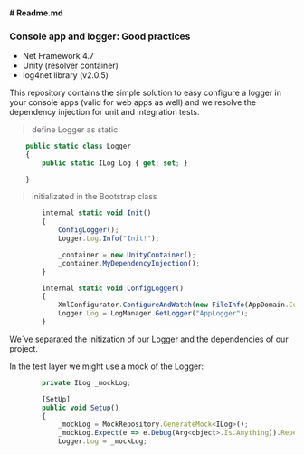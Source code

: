 #### # Readme.md

### Console app and logger: Good practices 

- Net Framework 4.7
- Unity (resolver container)
- log4net library (v2.0.5)

This repository contains the simple solution to easy configure a logger in your console apps (valid for web apps as well) and we resolve the dependency injection for unit and integration tests.

> define Logger as static 

```javascript
    public static class Logger
    {
        public static ILog Log { get; set; }

    }
```


> initializated in the Bootstrap class

```javascript
        internal static void Init()
        {
            ConfigLogger();
            Logger.Log.Info("Init!");

            _container = new UnityContainer();
            _container.MyDependencyInjection();
        }

        internal static void ConfigLogger()
        {
            XmlConfigurator.ConfigureAndWatch(new FileInfo(AppDomain.CurrentDomain.BaseDirectory + Log4NetConfigFileName));
            Logger.Log = LogManager.GetLogger("AppLogger");
        }
```

We´ve separated the initization of our Logger and the dependencies of our project. 

In the test layer we might use a mock of the Logger:
```javascript
        private ILog _mockLog;

        [SetUp]
        public void Setup()
        {
            _mockLog = MockRepository.GenerateMock<ILog>();
            _mockLog.Expect(e => e.Debug(Arg<object>.Is.Anything)).Repeat.Once();
            Logger.Log = _mockLog;
```
